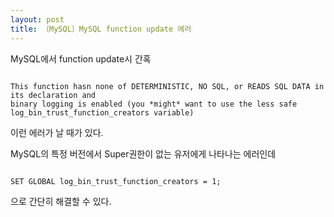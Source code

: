 ```yaml
---
layout: post
title: 〔MySQL〕MySQL function update 에러
---
```


MySQL에서 function update시 간혹 

<pre><code>
This function hasn none of DETERMINISTIC, NO SQL, or READS SQL DATA in its declaration and 
binary logging is enabled (you *might* want to use the less safe log_bin_trust_function_creators variable)
</code></pre>

이런 에러가 날 때가 있다.

MySQL의 특정 버전에서 Super권한이 없는 유저에게 나타나는 에러인데

<pre><code>
SET GLOBAL log_bin_trust_function_creators = 1;
</code></pre>

으로 간단히 해결할 수 있다.
